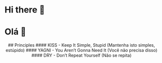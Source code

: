 # Hi there 👋
# Olá 👋
                                                                        
<p align="center">
## Principles
#### KISS - Keep It Simple, Stupid (Mantenha isto simples, estúpido)
#### YAGNI - You Aren’t Gonna Need It (Você não precisa disso)
#### DRY - Don’t Repeat Yourself (Não se repita)
</p>




<!--
**chclxds/chclxds** is a ✨ _special_ ✨ repository because its `README.md` (this file) appears on your GitHub profile.

Here are some ideas to get you started:

- 🔭 I’m currently working on ...
- 🌱 I’m currently learning ...
- 👯 I’m looking to collaborate on ...
- 🤔 I’m looking for help with ...
- 💬 Ask me about ...
- 📫 How to reach me: ...
- 😄 Pronouns: ...
- ⚡ Fun fact: ...
-->
